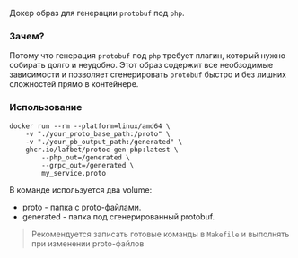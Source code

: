 Докер образ для генерации `protobuf` под `php`.

### Зачем?

Потому что генерация `protobuf` под `php` требует плагин, который нужно собирать долго и неудобно. Этот образ содержит все необзодимые зависимости и позволяет сгенерировать `protobuf` быстро и без лишних сложностей прямо в контейнере.

### Использование

```shell
docker run --rm --platform=linux/amd64 \
    -v "./your_proto_base_path:/proto" \
    -v "./your_pb_output_path:/generated" \
    ghcr.io/lafbet/protoc-gen-php:latest \
		--php_out=/generated \
		--grpc_out=/generated \
		my_service.proto
```

В команде используется два volume:

- proto - папка с proto-файлами.
- generated - папка под сгенерированный protobuf.

> Рекомендуется записать готовые команды в `Makefile` и выполнять при изменении proto-файлов
